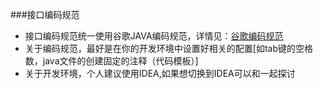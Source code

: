 ###接口编码规范
* 接口编码规范统一使用谷歌JAVA编码规范，详情见：[谷歌编码规范](http://www.hawstein.com/posts/google-java-style.html)
* 关于编码规范，最好是在你的开发环境中设置好相关的配置[如tab键的空格数，java文件的创建固定的注释（代码模板）]
* 关于开发环境，个人建议使用IDEA,如果想切换到IDEA可以和一起探讨
